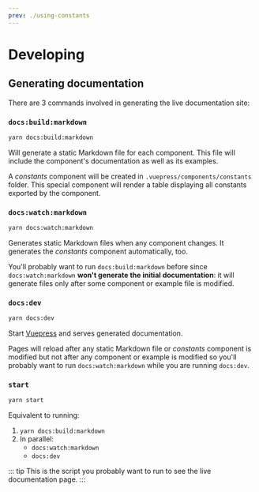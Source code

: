 ```yaml
---
prev: ./using-constants
---
```


# Developing

## Generating documentation

There are 3 commands involved in generating the live documentation site:

### `docs:build:markdown`

```sh
yarn docs:build:markdown
```

Will generate a static Markdown file for each component.
This file will include the component's documentation as well as its examples.

A _constants_ component will be created in `.vuepress/components/constants` folder.
This special component will render a table displaying all constants exported by the component.

### `docs:watch:markdown`

```sh
yarn docs:watch:markdown
```

Generates static Markdown files when any component changes.
It generates the _constants_ component automatically, too.

You'll probably want to run `docs:build:markdown` before since `docs:watch:markdown` **won't generate the initial documentation**: it will generate files only after some component or example file is modified.

### `docs:dev`

```sh
yarn docs:dev
```

Start [Vuepress](https://vuepress.vuejs.org/) and serves generated documentation.

Pages will reload after any static Markdown file or _constants_ component is modified but not after any component or example is modified so you'll probably want to run `docs:watch:markdown` while you are running `docs:dev`.

### `start`

```sh
yarn start
```

Equivalent to running:

1. `yarn docs:build:markdown`
1. In parallel:
    - `docs:watch:markdown`
    - `docs:dev`

::: tip
This is the script you probably want to run to see the live documentation page.
:::